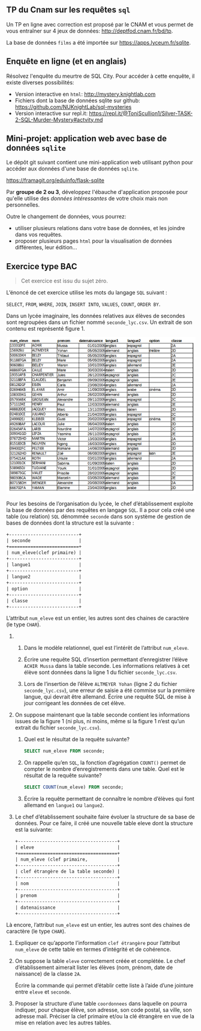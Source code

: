 ## TP du Cnam sur les requêtes `sql`

Un TP en ligne avec correction est proposé par le CNAM et vous permet de vous entraîner sur 4 jeux
de données: <http://deptfod.cnam.fr/bd/tp>.

La base de données `films` a été importée sur https://apps.lyceum.fr/sqlite.

## Enquête en ligne (et en anglais)

Résolvez l'enquête du meurtre de SQL City. Pour accéder à cette enquête, il existe diverses
possibilités:

- Version interactive en `html`: <http://mystery.knightlab.com>
- Fichiers dont la base de données sqlite sur github: <https://github.com/NUKnightLab/sql-mysteries>
- Version interactive sur repl.it: <https://repl.it/@ToniScullion1/Silver-TASK-2-SQL-Murder-Mystery#actvity.md>

## Mini-projet: application web avec base de données `sqlite`

Le dépôt git suivant contient une mini-application web utilisant python pour accéder aux données
d'une base de données `sqlite`.

<https://framagit.org/eduinfo/flask-sqlite>

Par **groupe de 2 ou 3**, développez l'ébauche d'application proposée pour qu'elle utilise des
_données intéressantes_ de votre choix mais non personnelles.

Outre le changement de données, vous pourrez:

- utiliser plusieurs relations dans votre base de données, et les joindre dans vos requêtes.
- proposer plusieurs pages `html` pour la visualisation de données différentes, leur édition...

## Exercice type BAC

> Cet exercice est issu du sujet zéro.


L’énoncé de cet exercice utilise les mots du langage `SQL` suivant :

`SELECT`, `FROM`, `WHERE`, `JOIN`, `INSERT INTO`, `VALUES`, `COUNT`, `ORDER BY`.

Dans un lycée imaginaire, les données relatives aux élèves de secondes sont
regroupées dans un fichier nommé `seconde_lyc.csv`. Un extrait de son contenu
est représenté figure 1.


 ![Extrait du fichier seconde_lyc.csv](../../images/image-bdd-csv.png)

Pour les besoins de l’organisation du lycée, le chef d’établissement exploite la
base de données par des requêtes en langage `SQL`. Il a pour cela créé une table
(ou relation) `SQL` dénommée `seconde` dans son système de gestion de bases de
données dont la structure est la suivante :

```
+--------------------------+
| seconde                  |
+==========================+
| num_eleve(clef primaire) |
+--------------------------+
| langue1                  |
+--------------------------+
| langue2                  |
+--------------------------+
| option                   |
+--------------------------+
| classe                   |
+--------------------------+
```

L’attribut `num_eleve` est un entier, les autres sont des chaines de caractère (le type `CHAR`).

1. &nbsp;

   1. Dans le modèle relationnel, quel est l’intérêt de l’attribut `num_eleve`.
   
   2. Écrire une requête SQL d’insertion permettant d’enregistrer l’élève
      `ACHIR Mussa` dans la table seconde. Les informations relatives à cet élève
      sont données dans la ligne 1 du fichier `seconde_lyc.csv`.
   
   3. Lors de l’insertion de l’élève `ALTMEYER Yohan` (ligne 2 du fichier
      `seconde_lyc.csv`), une erreur de saisie a été commise sur la première
      langue, qui devrait être allemand. Écrire une requête SQL de mise à jour
      corrigeant les données de cet élève.

2. On suppose maintenant que la table seconde contient les informations issues
   de la figure 1 (ni plus, ni moins, même si la figure 1 n’est qu’un extrait du
   fichier `seconde_lyc.csv`).

   1. Quel est le résultat de la requête suivante?
      
      ```sql
      SELECT num_eleve FROM seconde;
      ```
   
   2. On rappelle qu’en `SQL`, la fonction d’agrégation `COUNT()` permet de compter
      le nombre d’enregistrements dans une table. Quel est le résultat de la
      requête suivante?
      
      ```sql
      SELECT COUNT(num_eleve) FROM seconde;
      ```
   
   3. Écrire la requête permettant de connaître le nombre d’élèves qui font
      allemand en `langue1` ou `langue2`.
   
3. Le chef d’établissement souhaite faire évoluer la structure de sa base de
   données. Pour ce faire, il créé une nouvelle table eleve dont la structure
   est la suivante:
   
   ```
   +-------------------------------------+
   | eleve                               |
   +=====================================+
   | num_eleve (clef primaire,           |
   +-------------------------------------+
   | clef étrangère de la table seconde) |
   +-------------------------------------+
   | nom                                 |
   +-------------------------------------+
   | prenom                              |
   +-------------------------------------+
   | datenaissance                       |
   +-------------------------------------+
   ```

 Là encore, l’attribut `num_eleve` est un entier, les autres sont des chaines de
 caractère (le type `CHAR`).

1. Expliquer ce qu’apporte l’information `clef étrangère` pour l’attribut
   `num_eleve` de cette table en termes d’intégrité et de cohérence.

2. On suppose la table `eleve` correctement créée et complétée. Le chef
   d’établissement aimerait lister les élèves (nom, prénom, date de naissance)
   de la classe `2A`.
   
   Écrire la commande qui permet d’établir cette liste à l’aide d’une jointure
   entre `eleve` et `seconde`.

4. Proposer la structure d’une table `coordonnees` dans laquelle on pourra
   indiquer, pour chaque élève, son adresse, son code postal, sa ville, son
   adresse mail. Préciser la clef primaire et/ou la clé étrangère en vue de la
   mise en relation avec les autres tables.
